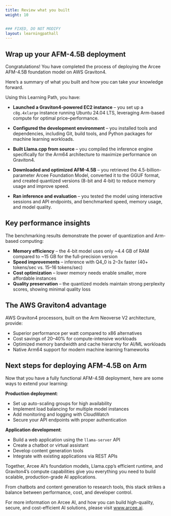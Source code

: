 ```yaml
---
title: Review what you built
weight: 10


### FIXED, DO NOT MODIFY
layout: learningpathall
---
```


## Wrap up your AFM-4.5B deployment

Congratulations! You have completed the process of deploying the Arcee AFM-4.5B foundation model on AWS Graviton4.

Here’s a summary of what you built and how you can take your knowledge forward.

Using this Learning Path, you have:

- **Launched a Graviton4-powered EC2 instance** – you set up a `c8g.4xlarge` instance running Ubuntu 24.04 LTS, leveraging Arm-based compute for optimal price–performance.

- **Configured the development environment** – you installed tools and dependencies, including Git, build tools, and Python packages for machine learning workloads.

- **Built Llama.cpp from source** – you compiled the inference engine specifically for the Arm64 architecture to maximize performance on Graviton4.

- **Downloaded and optimized AFM-4.5B** – you retrieved the 4.5-billion-parameter Arcee Foundation Model, converted it to the GGUF format, and created quantized versions (8-bit and 4-bit) to reduce memory usage and improve speed.

- **Ran inference and evaluation** – you tested the model using interactive sessions and API endpoints, and benchmarked speed, memory usage, and model quality.

## Key performance insights

The benchmarking results demonstrate the power of quantization and Arm-based computing:

- **Memory efficiency** – the 4-bit model uses only ~4.4 GB of RAM compared to ~15 GB for the full-precision version
- **Speed improvements** – inference with Q4_0 is 2–3x faster (40+ tokens/sec vs. 15–16 tokens/sec)
- **Cost optimization** – lower memory needs enable smaller, more affordable instances
- **Quality preservation** – the quantized models maintain strong perplexity scores, showing minimal quality loss

## The AWS Graviton4 advantage

AWS Graviton4 processors, built on the Arm Neoverse V2 architecture, provide:

- Superior performance per watt compared to x86 alternatives
- Cost savings of 20–40% for compute-intensive workloads
- Optimized memory bandwidth and cache hierarchy for AI/ML workloads
- Native Arm64 support for modern machine learning frameworks

## Next steps for deploying AFM-4.5B on Arm

Now that you have a fully functional AFM-4.5B deployment, here are some ways to extend your learning:

**Production deployment**:
- Set up auto-scaling groups for high availability
- Implement load balancing for multiple model instances
- Add monitoring and logging with CloudWatch
- Secure your API endpoints with proper authentication

**Application development**:
- Build a web application using the `llama-server` API
- Create a chatbot or virtual assistant
- Develop content generation tools
- Integrate with existing applications via REST APIs

Together, Arcee AI’s foundation models, Llama.cpp’s efficient runtime, and Graviton4’s compute capabilities give you everything you need to build scalable, production-grade AI applications. 

From chatbots and content generation to research tools, this stack strikes a balance between performance, cost, and developer control.

For more information on Arcee AI, and how you can build high-quality, secure, and cost-efficient AI solutions, please visit www.arcee.ai.

